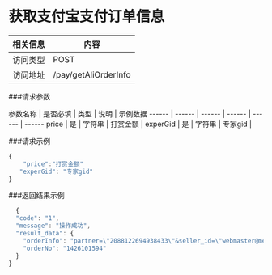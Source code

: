 

# 获取支付宝支付订单信息
 相关信息 | 内容
 ------ | ------
 访问类型 | POST
 访问地址 | /pay/getAliOrderInfo

###请求参数

 参数名称 | 是否必填 | 类型 | 说明 | 示例数据
 ------ | ------ | ------ | ------ | ------ | ------
 price | 是 | 字符串 | 打赏金额 |
 experGid | 是 | 字符串 | 专家gid |

###请求示例
```javascript
{
    "price":"打赏金额"
   "experGid": "专家gid"
}
```

###返回结果示例

```javascript
  {
  "code": "1",
  "message": "操作成功",
  "result_data": {
    "orderInfo": "partner=\"2088122694938433\"&seller_id=\"webmaster@medkr.com\"&out_trade_no=\"1426101594\"&subject=\"打赏\"&body=\"订单号：1426101594\"&total_fee=\"1\"&notify_url=\"http://localhost:8080/SD/reward/paySuccessCallBack\"&service=\"mobile.securitypay.pay\"&payment_type=\"1\"&_input_charset=\"utf-8\"&it_b_pay=\"1d\"&return_url=\"http://www.tianjiandao.com\"",
    "orderNo": "1426101594"
  }
}


```
